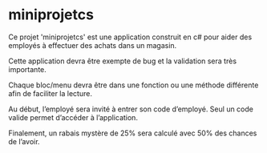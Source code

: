 # miniprojetcs

Ce projet 'miniprojetcs' est une application construit en c# pour aider des employés à effectuer des achats dans un magasin.

Cette application devra être exempte de bug et la validation sera très importante.

Chaque bloc/menu devra être dans une fonction ou une méthode différente afin de faciliter la lecture.

Au début, l’employé sera invité à entrer son code d’employé. Seul un code valide permet d’accéder à l’application.

Finalement, un rabais mystère de 25% sera calculé avec 50% des chances de l’avoir.
